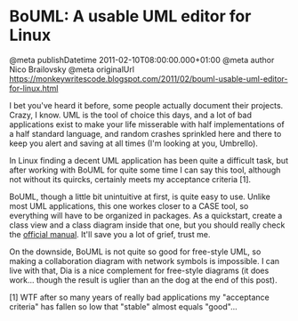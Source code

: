 # BoUML: A usable UML editor for Linux

@meta publishDatetime 2011-02-10T08:00:00.000+01:00
@meta author Nico Brailovsky
@meta originalUrl https://monkeywritescode.blogspot.com/2011/02/bouml-usable-uml-editor-for-linux.html

I bet you've heard it before, some people actually document their projects. Crazy, I know. UML is the tool of choice this days, and a lot of bad applications exist to make your life misserable with half implementations of a half standard language, and random crashes sprinkled here and there to keep you alert and saving at all times (I'm looking at you, Umbrello).

In Linux finding a decent UML application has been quite a difficult task, but after working with BoUML for quite some time I can say this tool, although not without its quircks, certainly meets my acceptance criteria [1].

BoUML, though a little bit unintuitive at first, is quite easy to use. Unlike most UML applications, this one workes closer to a CASE tool, so everything will have to be organized in packages. As a quickstart, create a class view and a class diagram inside that one, but you should really check the [official manual](https://www.bouml.fr/). It'll save you a lot of grief, trust me.

On the downside, BoUML is not quite so good for free-style UML, so making a collaboration diagram with network symbols is impossible. I can live with that, Dia is a nice complement for free-style diagrams (it does work... though the result is uglier than an the dog at the end of this post).

[1] WTF after so many years of really bad applications my "acceptance criteria" has fallen so low that "stable" almost equals "good"...

